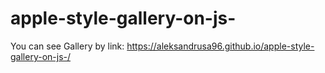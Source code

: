 # apple-style-gallery-on-js-
You can see Gallery by link: https://aleksandrusa96.github.io/apple-style-gallery-on-js-/
